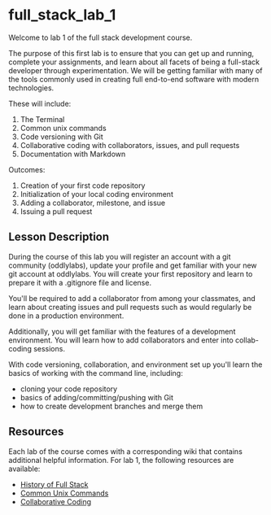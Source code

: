 # full_stack_lab_1

Welcome to lab 1 of the full stack development course.

The purpose of this first lab is to ensure that you can get up and running, complete your assignments, and learn about all facets of being a full-stack developer through experimentation. We will be getting familiar with many of the tools commonly used in creating full end-to-end software with modern technologies.

These will include:

1. The Terminal
2. Common unix commands
3. Code versioning with Git
4. Collaborative coding with collaborators, issues, and pull requests
5. Documentation with Markdown

Outcomes:

1. Creation of your first code repository
2. Initialization of your local coding environment
3. Adding a collaborator, milestone, and issue
4. Issuing a pull request

## Lesson Description

During the course of this lab you will register an account with a git community (oddlylabs), update your profile and get familiar with your new git account at oddlylabs. You will create your first repository and learn to prepare it with a .gitignore file and license.

You'll be required to add a collaborator from among your classmates, and learn about creating issues and pull requests such as would regularly be done in a production environment.

Additionally, you will get familiar with the features of a development environment. You will learn how to add collaborators and enter into collab-coding sessions.

With code versioning, collaboration, and environment set up you'll learn the basics of working with the command line, including:

- cloning your code repository
- basics of adding/committing/pushing with Git
- how to create development branches and merge them

## Resources

Each lab of the course comes with a corresponding wiki that contains additional helpful information. For lab 1, the following resources are available:

- [History of Full Stack](https://oddlylabs.com/Humber/Full_Stack_Developer/src/master/week1/wiki/command_line.md)
- [Common Unix Commands](https://oddlylabs.com/Humber/Full_Stack_Developer/src/master/week1/wiki/command_line.md)
- [Collaborative Coding](https://oddlylabs.com/Humber/Full_Stack_Developer/src/master/week1/wiki/collab_coding.md)
